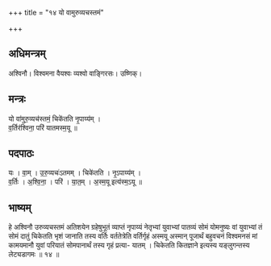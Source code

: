 +++
title = "१४ यो वामुरुव्यचस्तमं"

+++
## अधिमन्त्रम्
अश्विनौ। विश्वमना वैयश्वः व्यश्वो वाङ्गिरसः। उष्णिक्।

## मन्त्रः
यो वा॑मुरु॒व्यच॑स्तमं॒ चिके॑तति नृ॒पाय्य॑म् ।  
व॒र्तिर॑श्विना॒ परि॑ यातमस्म॒यू ॥

## पदपाठः
यः । वा॒म् । उ॒रु॒व्यचः॑ऽतमम् । चिके॑तति । नृ॒ऽपाय्य॑म् ।  
व॒र्तिः । अ॒श्वि॒ना॒ । परि॑ । या॒त॒म् । अ॒स्म॒यू इत्य॑स्म॒ऽयू ॥

## भाष्यम्
हे अश्विनौ उरुव्यचस्तमं अतिशयेन ग्रहेषुभूतं व्याप्तं नृपाय्यं नेतृभ्यां युवाभ्यां पातव्यं सोमं योमनुष्यः वां युवाभ्यां तं सोमं दातुं चिकेतति भृशं जानाति तस्य वर्तिः वर्ततेत्रेति वर्तिर्गृहं अस्मयू अस्मान् पूजार्थं बहुवचनं विश्वमनसं मां कामयमानौ युवां परियातं सोमपानार्थं तस्य गृहं प्रत्या- यातम् । चिकेतति कितज्ञाने इत्यस्य यङ्लुगन्तस्य लेट्यडागमः ॥ १४ ॥